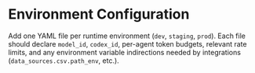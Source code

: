 # Environment Configuration

Add one YAML file per runtime environment (`dev`, `staging`, `prod`). Each file
should declare `model_id`, `codex_id`, per-agent token budgets, relevant rate
limits, and any environment variable indirections needed by integrations
(`data_sources.csv.path_env`, etc.).
